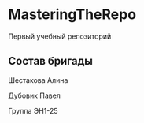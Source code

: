 # MasteringTheRepo
Первый учебный репозиторий 

## Состав бригады

Шестакова Алина

Дубовик Павел

Группа ЭН1-25
